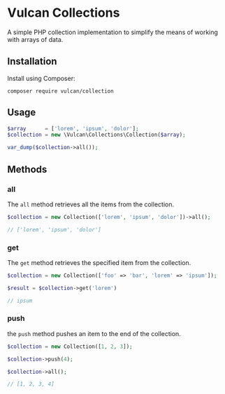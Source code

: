 # Vulcan Collections
A simple PHP collection implementation to simplify the means of working with arrays of data.

## Installation
Install using Composer:

```
composer require vulcan/collection
```

## Usage
```php
$array      = ['lorem', 'ipsum', 'dolor'];
$collection = new \Vulcan\Collections\Collection($array);

var_dump($collection->all());
```

## Methods

### all
The `all` method retrieves all the items from the collection.

```php
$collection = new Collection(['lorem', 'ipsum', 'dolor'])->all();

// ['lorem', 'ipsum', 'dolor']
```

### get
The `get` method retrieves the specified item from the collection.

```php
$collection = new Collection(['foo' => 'bar', 'lorem' => 'ipsum']);

$result = $collection->get('lorem')

// ipsum
```

### push
the `push` method pushes an item to the end of the collection.

```php
$collection = new Collection([1, 2, 3]);

$collection->push(4);

$collection->all();

// [1, 2, 3, 4]
```
